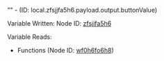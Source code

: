 "" - (ID: local.zfsjjfa5h6.payload.output.buttonValue)

Variable Written:
Node ID: [zfsjjfa5h6](../nodes/zfsjjfa5h6.md)

Variable Reads:
* Functions (Node ID: [wf0h6fo6h8](../nodes/wf0h6fo6h8.md))
